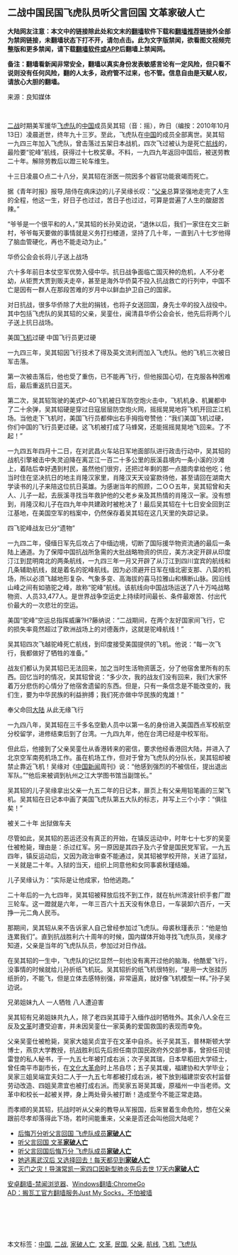  <h2>二战中国民国飞虎队员听父言回国 文革家破人亡</h2> <p class="notice"><b>大陆网友注意：本文中的链接除此处和文末的<a href="https://github.com/bannedbook/fanqiang" >翻墙</a>软件下载和<a href="https://github.com/killgcd/justmysocks/blob/master/README.md">翻墙推荐</a>链接外全部为禁网链接，未翻墙状态下打不开，请勿点击。此为文字版禁闻，欲看图文视频完整版和更多禁闻，请下载<a href="https://github.com/bannedbook/fanqiang">翻墙软件或APP</a>后翻墙上禁闻网。</p><p>备注：翻墙看新闻非常安全，翻墙以真实身份发表敏感言论有一定风险，但只看不说则没有任何风险，翻的人太多，政府管不过来，也不管。信息自由是天赋人权，请放心大胆的翻墙。</b></p>  <div class="entry"> <p>来源：良知媒体</p> <p></br></p> <p><a href="https://www.bannedbook.org/bnews/tag/%e4%ba%8c%e6%88%98/" class="st_tag internal_tag" rel="tag" title="标签 二战 下的日志">二战</a>时期美军援华<a href="https://www.bannedbook.org/bnews/tag/%E9%A3%9E%E8%99%8E%E9%98%9F/" class="st_tag internal_tag" rel="tag" title="标签 飞虎队 下的日志">飞虎队</a>的<span class='wp_keywordlink_affiliate'><a href="https://www.bannedbook.org/" title="中国" target="_blank">中国</a></span>成员吴其轺（音：摇），昨日（编按：2010年10月13日）凌晨逝世，终年九十三岁。至此，飞虎队在<a href="https://www.bannedbook.org/bnews/tag/%E4%B8%AD%E5%9B%BD/" class="st_tag internal_tag" rel="tag" title="标签 中国 下的日志">中国</a>的成员全部离世。吴其轺一九四三年加入飞虎队，曾击落过五架日本战机，四次飞过被认为是死亡<a href="https://www.bannedbook.org/bnews/tag/%E8%88%AA%E7%BA%BF/" class="st_tag internal_tag" rel="tag" title="标签 航线 下的日志">航线</a>的，最险要“驼峰”航线，获得过十七枚奖章。不料，一九四九年返回中国后，被送劳教二十年。解除劳教后以蹬三轮车维生。</p> <p>十三日凌晨Ｏ点二十八分，吴其轺在浙医一院因多个器官功能衰竭而死亡。</p> <p>据《青年时报》报导,陪侍在病床边的儿子吴缘长叹：“<a href="https://www.bannedbook.org/bnews/tag/%E7%88%B6%E4%BA%B2/" class="st_tag internal_tag" rel="tag" title="标签 父亲 下的日志">父亲</a>总算坚强地走完了人生的全程，他这一生，好日子也过过，苦日子也过过，可算是尝遍了人生的酸甜苦辣。”</p> <p>“爷爷是一个很平和的人，”吴其轺的长孙吴边说，“退休以后，我们一家住在文三新村，爷爷每天要做的事情就是义务打扫楼道，坚持了几十年，一直到八十七岁他得了脑血管硬化，再也不能走动为止。”</p> <p>华侨公会会长将儿子送上战场</p> <p>六十多年前日本仗空军优势入侵中华。抗日战争面临亡国灭种的危机，人不分老幼，从钜贾大贾到贩夫走卒，甚至是海外华侨莫不投入抗战救亡的行列中，中国不亡是因有一群人在那段苦难的岁月中以鲜血护卫自己的国家。</p>  <p>对日抗战，很多华侨除了大批的捐钱，也将子女送回国，身先士卒的投入战役中。其中包括飞虎队的吴其轺的父亲，吴銮仕，闽清县华侨公会会长，他先后将两个儿子送上抗日战场。</p> <p>美国<a href="https://www.bannedbook.org/bnews/tag/%e9%a3%9e%e6%9c%ba/" class="st_tag internal_tag" rel="tag" title="标签 飞机 下的日志">飞机</a>过硬 中国飞行员更过硬</p> <p>一九四三年，吴其轺因飞行技术了得及英文流利而加入飞虎队。他的飞机三次被日军击落。</p> <p>第一次被击落后，他也受了重伤，已不能再飞行，但他报国心切，在克服各种困难后，最后重返抗日蓝天。</p> <p>第二次，吴其轺驾驶的美式P-40飞机被日军防空炮火击中，飞机机身、机翼都中了二十余弹，吴其轺硬是穿过日寇层层防空炮火网，摇摇晃晃地将飞机开回芷江机场。当他走下飞机时，美国飞行员都伸出右手拇指夸赞他：“我们美国飞机过硬，你们中国的飞行员更过硬。这飞机被打成了马蜂窝，还能摇摇晃晃地飞回来。了不起！”</p> <p>一九四五年四月十二日，在对武昌火车站日军地面部队进行政击行动中，吴其轺的战机引擎被击中失灵迫降在离芷江一百二十多公里的辰溪县境内一条小溪的沙滩上，着陆后幸好遇到村民，虽然他们很穷，还把过年剩的那一点腊肉拿给他吃；他当时住在坚决抗日的地主肖隆汉家里，肖隆汉天天设宴款待他，甚至请回在湖南大学读书的儿子来陪这位抗日英雄。为感谢当年的照顾，二ＯＯ五年，吴其轺曾和夫人、儿子一起，去辰溪寻找当年救护他的父老乡亲及其热情的肖隆汉一家。没有想到，肖隆汉和儿子在四九年中共建政时被枪决了！最后吴其轺在十七日安全回到芷江基地，在美国空军的档案中，仍然保存着吴其轺在这几天里的失踪记录。</p> <p>四飞驼峰战友已分“遗物”</p> <p>一九四二年，侵缅日军先后攻占了中缅边境，切断了国际援华物资流通的最后一条陆上通道。为了保障中国抗战所急需的大批战略物资的供应，美方决定开辟从印度汀江到昆明南北的两条航线，一九四三年一月又开辟了从汀江到四川宜宾的航线和几条辅助航线，就是着名的驼峰航线。因为必须避开日军在缅北密支那、八莫的机场，所以必须飞越地形复杂、气象多变、高海拔的喜马拉雅山和横断山脉。因沿线山峰之间有如骆驼之峰，故称“驼峰”航线。该航线向中国战场运送了八十万吨战略物资、人员33,477人。是世界战争空运史上持续时间最长、条件最艰苦、付出代价最大的一次悲壮的空运。</p>  <p>美国“驼峰”空运总指挥威廉?H?藤纳说：“二战期间，在两个友好国家间飞行，它的损失率竟然超过了欧洲战场上的对德轰炸，这就是驼峰航线！”</p> <p>吴其轺四次飞越驼峰死亡航线，到印度接受美国提供的飞机。他说：“每一次飞行，我都做好了牺牲的准备。”</p> <p>战友们都认为吴其轺已无法回来，加之当时生活物资匮乏，分了他宿舍里所有的东西。回忆当时的情况，吴其轺曾说：“多少次，我的战友们没有回来，我们大家怀着万分悲伤的心情分了他宿舍遗留的东西。但是，只有一条信念是不能改变的，我们生，要为中华民族的利益拚搏；我们死亦做中华民族的鬼雄！”</p> <p>奉父命回<span class='wp_keywordlink_affiliate'><a href="https://www.bannedbook.org/" title="大陆" target="_blank">大陆</a></span> 从此无缘飞行</p> <p>一九四八年，吴其轺在三千多名空勤人员中以第一名的身份进入美国西点军校航空分校留学，进修结束后到了台湾。一九四九年，他在台湾已经是中校军衔。</p> <p>但此后，他接到了父亲吴銮仕从香港转来的密信，要求他经香港回大陆，并进入了北京空军南苑机场工作。虽在机场工作，但对于曾为飞虎队的分队长，吴其轺却被禁止靠近飞机！吴缘对《<span class='wp_keywordlink_affiliate'><a href="https://www.bannedbook.org/bnews/cnnews/" title="中国新闻">中国新闻</a></span>周刊》说：“他感到强烈的不被信任，提出退出军队。”“他后来被调到杭州之江大学图书馆当副馆长。”</p> <p>吴其轺的儿子吴缘拿出父亲一九五二年的日记本，扉页上有父亲用铅笔画的三架飞机。吴其轺在日记本中画了美国飞虎队第五大队的标志，并写上三个小字：“俱往矣！”</p> <p>被关二十年 出狱做车夫</p>  <p>尽管如此，吴其轺的恶运还没有真正的开始，在镇反运动中，时年七十七岁的吴銮仕被枪毙，理由是：杀过红军。另一原因是其四子及六子曾是国民党军官。一九五四年，镇反运动后，又因为政治审查不能通过，吴其轺被学校开除，关进了监狱，一关就是二十年。入狱的当天，组织上同意他和女同事裘秋瑾结婚。</p> <p>儿子吴缘认为：“实际是让他成家，怕他逃跑。”</p> <p>二十年后的一九七四年，吴其轺被释放后找不到工作，就在杭州清波针织手套厂蹬三轮车。这一蹬就是六年，一年三百六十五天没有休息日，一车装卸六百斤，一天挣一元二角人民币。</p> <p>那期间，吴其轺从来不告诉家人自己曾经参加过飞虎队。母裘秋瑾表示：“他是怕连累我们”。直到抗战胜利六十周年的时候，国内媒体开始寻找飞虎队员，吴缘才知道，父亲是当年的飞虎队队员，参加过对日作战。</p> <p>在吴其轺的一生中，飞虎队的记忆显然一刻也没有离开过他的脑海，他酷爱飞行，没事情的时候就给儿孙折纸飞机玩。吴其轺折的纸飞机很特别，“是用一大张挂历纸折的，不能飞，但是立体去感特别强，非常逼真，就好像飞机模型一样。”孙子吴边说。</p> <p>兄弟姐妹九人 一人牺牲 八人遭迫害</p> <p>吴其轺有兄弟姐妹共九人，除了老四吴其璋于入缅作战时牺牲外。其余八人全在三反及<a href="https://www.bannedbook.org/bnews/tag/%e6%96%87%e9%9d%a9/" class="st_tag internal_tag" rel="tag" title="标签 文革 下的日志">文革</a>时遭受迫害，并未因吴銮仕一家英勇的爱国救国的表现而幸免。</p> <p>父亲吴銮仕被枪毙，吴家大姐吴贞宜于在文革中自杀。长子吴其玉，普林斯顿大学博士，燕京大学教授，抗战胜利后先后担任南京国民政府外交部参事，曾担任司徒雷登的私人秘书，于一九五七年被打成右派；次子吴其瑞，日本早稻田大学硕士，曾任南平市副市长，在<span class='wp_keywordlink'><a href="https://www.bannedbook.org/forum2/topic973.html" title="《文化大革命：历史真相和集体记忆》" target="_blank">文化大革命</a></span>时上吊自尽；五子吴其瑗，福建协和大学毕业；吴家三姐吴端宜夫妇二人于一九五七年都被打成右派，被下放到福建崇安农村监督劳动改造、四姐吴肃宜也被打成右派。而吴家五哥吴其瑗，原福州一中当老师。文革中和校长一起被关押，身上两处骨头被打断！造成至今不能正常走路。</p>  <p>而孝顺的吴其轺，抗战时听从父亲的教导从军报国，后来冒着生命危险，想在父亲跟前尽孝却落得此下场，若时间能重来，父亲是否还会叫他回大陆呢？</p> <ul class='op-related-articles' title='相关阅读'> <li><a href='https://www.bannedbook.org/bnews/lifebaike/20200321/1297452.html' target='_blank'>后悔万分听父言回国 飞虎队成员<b>家破人亡</b></a></li> <li><a href='https://www.bannedbook.org/bnews/cbnews/20200319/1296442.html' target='_blank'>听父言回国 文革<b>家破人亡</b></a></li> <li><a href='https://www.bannedbook.org/bnews/lifebaike/20200317/1295278.html' target='_blank'>听父言回国后悔万分 飞虎队成员<b>家破人亡</b></a></li> <li><a href='https://www.bannedbook.org/bnews/cnnews/20200302/1286888.html' target='_blank'>她逃离武汉后 又选择回去！每天都见到<b>家破人亡</b></a></li> <li><a href='https://www.bannedbook.org/bnews/yule/20200217/1278199.html' target='_blank'>灭门之灾！导演常凯一家四口因新型肺炎先后去世 17天内<b>家破人亡</b></a></li> </ul> <div class="texttj"> <a href="https://github.com/bannedbook/fanqiang/wiki/%E5%AE%89%E5%8D%93%E7%BF%BB%E5%A2%99-%E7%A6%81%E9%97%BB%E6%B5%8F%E8%A7%88%E5%99%A8" target="_blank">安卓翻墙-禁闻浏览器</a>、<a href="https://github.com/bannedbook/fanqiang/wiki/Chrome%E4%B8%80%E9%94%AE%E7%BF%BB%E5%A2%99%E5%8C%85" target="_blank">Windows翻墙:ChromeGo</a><br/> <a href="https://github.com/killgcd/justmysocks/blob/master/README.md" target="_blank">AD：搬瓦工官方翻墙服务Just My Socks，不怕被墙</a> </div><p></br></br><br /> </br></p><a name='sharetosocial'></a>           </div><!--END ENTRY--> <div class="postfooter"> <div>本文标签：<a href="https://www.bannedbook.org/bnews/tag/%E4%B8%AD%E5%9B%BD/" rel="tag">中国</a>, <a href="https://www.bannedbook.org/bnews/tag/%e4%ba%8c%e6%88%98/" rel="tag">二战</a>, <a href="https://www.bannedbook.org/bnews/tag/%E5%AE%B6%E7%A0%B4%E4%BA%BA%E4%BA%A1/" rel="tag">家破人亡</a>, <a href="https://www.bannedbook.org/bnews/tag/%e6%96%87%e9%9d%a9/" rel="tag">文革</a>, <a href="https://www.bannedbook.org/bnews/tag/%E6%B0%91%E5%9B%BD/" rel="tag">民国</a>, <a href="https://www.bannedbook.org/bnews/tag/%E7%88%B6%E4%BA%B2/" rel="tag">父亲</a>, <a href="https://www.bannedbook.org/bnews/tag/%E8%88%AA%E7%BA%BF/" rel="tag">航线</a>, <a href="https://www.bannedbook.org/bnews/tag/%e9%a3%9e%e6%9c%ba/" rel="tag">飞机</a>, <a href="https://www.bannedbook.org/bnews/tag/%E9%A3%9E%E8%99%8E%E9%98%9F/" rel="tag">飞虎队</a></div>  </div><!--END POSTFOOTER--> 